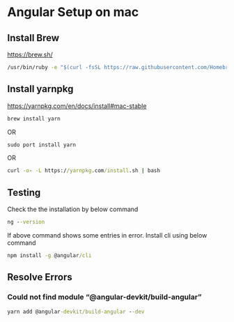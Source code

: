 # Angular Setup on mac

## Install Brew

<https://brew.sh/>

```cmd
/usr/bin/ruby -e "$(curl -fsSL https://raw.githubusercontent.com/Homebrew/install/master/install)"
```

## Install yarnpkg

<https://yarnpkg.com/en/docs/install#mac-stable>

```cmd
brew install yarn
```

OR

```cmd
sudo port install yarn
```

OR

```cmd
curl -o- -L https://yarnpkg.com/install.sh | bash
```

## Testing

Check the the installation by below command

```cmd
ng --version
```

If above command shows some entries in error. Install cli using below command

```cmd
npm install -g @angular/cli
```

## Resolve Errors

### Could not find module “@angular-devkit/build-angular”

```cmd
yarn add @angular-devkit/build-angular --dev
```


